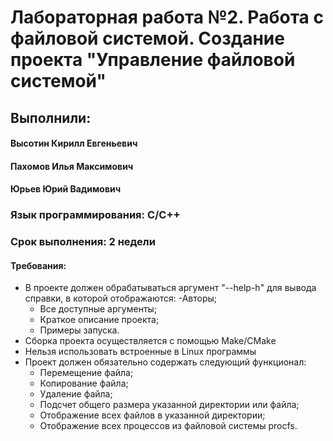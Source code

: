Лабораторная работа №2. Работа с файловой системой. Создание проекта "Управление файловой системой"
==============================
Выполнили:
--------------------
#### Высотин Кирилл Евгеньевич

#### Пахомов Илья Максимович

#### Юрьев Юрий Вадимович

### Язык программирования: C/C++
### Срок выполнения: 2 недели
#### Требования:
- В проекте должен обрабатываться аргумент "--help\-h" для вывода справки, в которой отображаются:
    -Авторы;
    - Все доступные аргументы;
    - Краткое описание проекта;
    - Примеры запуска.
- Сборка проекта осуществляется с помощью Make/CMake
- Нельзя использовать встроенные в Linux программы
- Проект должен обязательно содержать следующий функционал:
    - Перемещение файла;
    - Копирование файла;
    - Удаление файла;
    - Подсчет общего размера указанной директории или файла;
    - Отображение всех файлов в указанной директории;
    - Отображение всех процессов из файловой системы procfs.
